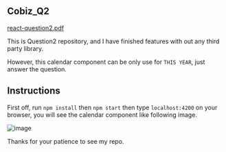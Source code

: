 ## Cobiz_Q2

[react-question2.pdf](https://github.com/user-attachments/files/16897217/react-question2.pdf)

This is Question2 repository, and I have finished features with out any third party library.

However, this calendar component can be only use for `THIS YEAR`, just answer the question.

## Instructions

First off, run `npm install` then `npm start` then type `localhost:4200` on your browser, you will see the calendar component like following image.

![image](https://github.com/user-attachments/assets/17a59fd6-d4db-47b4-af80-6c2838c4bed5)

Thanks for your patience to see my repo.

